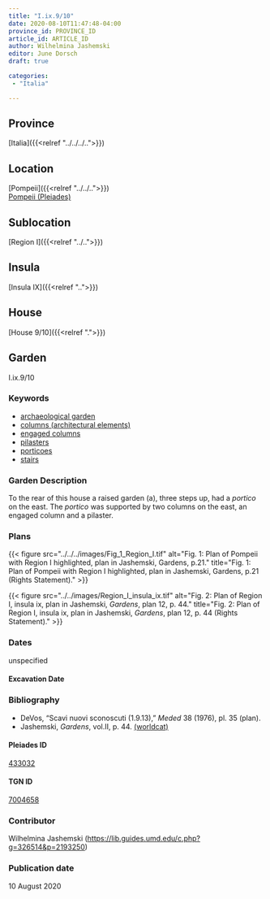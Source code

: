 ```yaml
---
title: "I.ix.9/10"
date: 2020-08-10T11:47:48-04:00
province_id: PROVINCE_ID
article_id: ARTICLE_ID
author: Wilhelmina Jashemski
editor: June Dorsch
draft: true

categories:
 - "Italia"

---
```


## Province

[Italia]({{<relref "../../../..">}})

## Location

[Pompeii]({{<relref "../../..">}}) \
[Pompeii (Pleiades)](https://pleiades.stoa.org/places/433032)

## Sublocation

[Region I]({{<relref "../..">}})

<!--### Sublocation Description-->

<!-- DESCRIPTION -->

## Insula

[Insula IX]({{<relref "..">}})

## House

[House 9/10]({{<relref ".">}})

## Garden

I.ix.9/10

### Keywords

- [archaeological garden](#)
- [columns (architectural elements)](http://vocab.getty.edu/page/aat/300001571)
- [engaged columns](http://vocab.getty.edu/page/aat/300001638)
- [pilasters](http://vocab.getty.edu/page/aat/300002737)
- [porticoes](http://vocab.getty.edu/page/aat/300004145)
- [stairs](http://vocab.getty.edu/page/aat/300003228)

### Garden Description

To the rear of this house a raised garden (a), three steps up, had a *portico* on the east. The *portico* was supported by two columns on the east, an engaged column and a pilaster.

<!--### Maps-->

<!--
OLD WAY (DO NOT USE)
![alt_text](../../images/image_name.ext)
*CAPTION*

NEW WAY ↓↓↓↓
{{< figure src="../../images/image_name.ext" alt="ALT_TEXT" title="CAPTION" >}}
-->

### Plans

{{< figure src="../../../images/Fig_1_Region_I.tif" alt="Fig. 1: Plan of Pompeii with Region I highlighted, plan in Jashemski, Gardens, p.21." title="Fig. 1: Plan of Pompeii with Region I highlighted, plan in Jashemski, Gardens, p.21 (Rights Statement)." >}}

{{< figure src="../../images/Region_I_insula_ix.tif" alt="Fig. 2: Plan of Region I, insula ix, plan in Jashemski, *Gardens*, plan 12, p. 44." title="Fig. 2: Plan of Region I, insula ix, plan in Jashemski, *Gardens*, plan 12, p. 44 (Rights Statement)." >}}

<!--### Images-->


### Dates

unspecified

#### Excavation Date



### Bibliography

* DeVos, “Scavi nuovi sconoscuti (1.9.13),” *Meded* 38 (1976), pl. 35 (plan).
* Jashemski, *Gardens*, vol.II, p. 44. [(worldcat)](http://www.worldcat.org/oclc/921816405)

<!--#### Periodo ID-->

<!-- [PERIODO_ID](https://pleiades.stoa.org/places/PLEIADES_ID) -->

#### Pleiades ID

[433032](https://pleiades.stoa.org/places/433032)

#### TGN ID

[7004658](http://vocab.getty.edu/page/tgn/7004658)

### Contributor

Wilhelmina Jashemski (https://lib.guides.umd.edu/c.php?g=326514&p=2193250)

### Publication date

10 August 2020

<!--### Related articles-->

<!-- Links to other related articles. Leave blank for now -->
